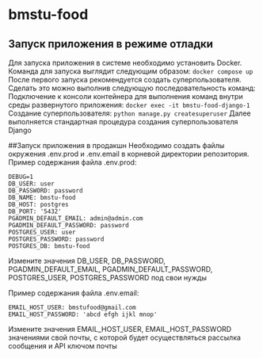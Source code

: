 # bmstu-food
## Запуск приложения в режиме отладки
Для запуска приложения в системе необходимо установить Docker.
Команда для запуска выглядит следующим образом:
`docker compose up`
После первого запуска рекомендуется создать суперпользователя. Сделать это можно выполнив следующую последовательность команд:
Подключение к консоли контейнера для выполнения команд внутри среды развернутого приложения: 
`docker exec -it bmstu-food-django-1`
Создание суперпользователя:
`python manage.py createsuperuser`
Далее выполняется стандартная процедура создания суперпользователя Django

##Запуск приложения в продакшн
Необходимо создать файлы окружения .env.prod и .env.email в корневой директории репозитория.
Пример содержания файла .env.prod:
```
DEBUG=1
DB_USER: user
DB_PASSWORD: password
DB_NAME: bmstu-food
DB_HOST: postgres
DB_PORT: '5432'
PGADMIN_DEFAULT_EMAIL: admin@admin.com
PGADMIN_DEFAULT_PASSWORD: password
POSTGRES_USER: user
POSTGRES_PASSWORD: password
POSTGRES_DB: bmstu-food
```
Измените значения DB_USER, DB_PASSWORD, PGADMIN_DEFAULT_EMAIL, PGADMIN_DEFAULT_PASSWORD, POSTGRES_USER, POSTGRES_PASSWORD под свои нужды

Пример содержания файла .env.email:
```
EMAIL_HOST_USER: bmstufood@gmail.com
EMAIL_HOST_PASSWORD: 'abcd efgh ijkl mnop'
```
Измените значения EMAIL_HOST_USER, EMAIL_HOST_PASSWORD значениями свой почты, с которой будет осуществляться рассылка сообщения и API ключом почты